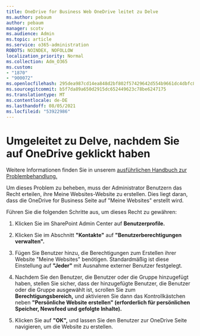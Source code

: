 ```yaml
---
title: OneDrive for Business Web OneDrive leitet zu Delve
ms.author: pebaum
author: pebaum
manager: scotv
ms.audience: Admin
ms.topic: article
ms.service: o365-administration
ROBOTS: NOINDEX, NOFOLLOW
localization_priority: Normal
ms.collection: Adm_O365
ms.custom:
- "1870"
- "900072"
ms.openlocfilehash: 295dea987cd14ea848d2bf802f57429642d554b9661dc4dbfc805a447b7d0ede
ms.sourcegitcommit: b5f7da89a650d2915dc652449623c78be6247175
ms.translationtype: MT
ms.contentlocale: de-DE
ms.lasthandoff: 08/05/2021
ms.locfileid: "53922986"
---
```

# <a name="redirected-to-delve-after-you-click-onedrive"></a>Umgeleitet zu Delve, nachdem Sie auf OneDrive geklickt haben

Weitere Informationen finden Sie in unserem [ausführlichen Handbuch zur Problembehandlung.](https://docs.microsoft.com/sharepoint/support/sites/troubleshooting-guide-for-sites-stopped-at-provisioning)

Um dieses Problem zu beheben, muss der Administrator Benutzern das Recht erteilen, ihre Meine Websites-Website zu erstellen. Dies liegt daran, dass die OneDrive for Business Seite auf "Meine Websites" erstellt wird.

Führen Sie die folgenden Schritte aus, um dieses Recht zu gewähren:

1. Klicken Sie im SharePoint Admin Center auf **Benutzerprofile.**

2. Klicken Sie im Abschnitt **"Kontakte"** auf **"Benutzerberechtigungen verwalten".**

3. Fügen Sie Benutzer hinzu, die Berechtigungen zum Erstellen ihrer Website "Meine Websites" benötigen. Standardmäßig ist diese Einstellung auf **"Jeder"** mit Ausnahme externer Benutzer festgelegt.

4. Nachdem Sie den Benutzer, die Benutzer oder die Gruppe hinzugefügt haben, stellen Sie sicher, dass der hinzugefügte Benutzer, die Benutzer oder die Gruppe ausgewählt ist, scrollen Sie zum **Berechtigungsbereich,** und aktivieren Sie dann das Kontrollkästchen neben **"Persönliche Website erstellen" (erforderlich für persönlichen Speicher, Newsfeed und gefolgte Inhalte).**

5. Klicken Sie auf **"OK",** und lassen Sie den Benutzer zur OneDrive Seite navigieren, um die Website zu erstellen.
